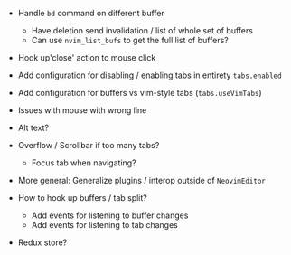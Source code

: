 - Handle `bd` command on different buffer
    - Have deletion send invalidation / list of whole set of buffers
    - Can use `nvim_list_bufs` to get the full list of buffers?

- Hook up'close' action to mouse click

- Add configuration for disabling / enabling tabs in entirety `tabs.enabled`
- Add configuration for buffers vs vim-style tabs (`tabs.useVimTabs`)

- Issues with mouse with wrong line

- Alt text?
- Overflow / Scrollbar if too many tabs?
    - Focus tab when navigating?

- More general: Generalize plugins / interop outside of `NeovimEditor`
- How to hook up buffers / tab split?
    - Add events for listening to buffer changes
    - Add events for listening to tab changes
- Redux store?
